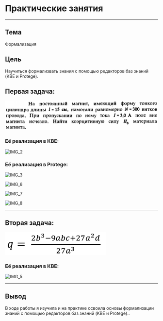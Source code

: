 # Практические занятия
---

## Тема
Формализация

## Цель
Научиться формализвать знания с помощью редакторов баз знаний (KBE и Protege).

## Первая задача:

![IMG_1](Images/img1.png)

### Её реализация в КВЕ:

![IMG_2](Images/img2.png)

### Её реализация в Protege:

![IMG_3](Images/img3.png)

![IMG_6](Images/img6.png)

![IMG_7](Images/img7.png)

![IMG_8](Images/img8.png)

---

## Вторая задача:

![IMG_4](Images/img4.png)

### Её реализация в КВЕ:

![IMG_5](Images/img5.png)

---

## Вывод
В ходе работы я изучила и на практике освоила основы формализации знаний  с помощью редакторов баз знаний (KBE и Protege)..
